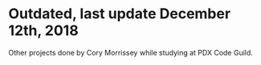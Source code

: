 # Outdated, last update December 12th, 2018

Other projects done by Cory Morrissey while studying at PDX Code Guild.
